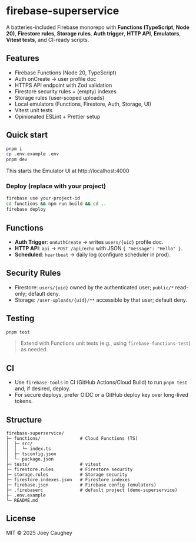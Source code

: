 # firebase-superservice

A batteries-included Firebase monorepo with **Functions (TypeScript, Node 20)**, **Firestore rules**, **Storage rules**, **Auth trigger**, **HTTP API**, **Emulators**, **Vitest tests**, and CI-ready scripts.

## Features
- Firebase Functions (Node 20, TypeScript)
- Auth onCreate → user profile doc
- HTTPS API endpoint with Zod validation
- Firestore security rules + (empty) indexes
- Storage rules (user-scoped uploads)
- Local emulators (Functions, Firestore, Auth, Storage, UI)
- Vitest unit tests
- Opinionated ESLint + Prettier setup

## Quick start
```bash
pnpm i
cp .env.example .env
pnpm dev
```
This starts the Emulator UI at http://localhost:4000

### Deploy (replace with your project)
```bash
firebase use your-project-id
cd functions && npm run build && cd ..
firebase deploy
```

## Functions
- **Auth Trigger**: `onAuthCreate` → writes `users/{uid}` profile doc.
- **HTTP API**: `api` → `POST /api/echo` with JSON `{ "message": "Hello" }`.
- **Scheduled**: `heartbeat` → daily log (configure scheduler in prod).

## Security Rules
- Firestore: `users/{uid}` owned by the authenticated user; `public/*` read-only; default deny.
- Storage: `/user-uploads/{uid}/**` accessible by that user; default deny.

## Testing
```bash
pnpm test
```
> Extend with Functions unit tests (e.g., using `firebase-functions-test`) as needed.

## CI
- Use `firebase-tools` in CI (GitHub Actions/Cloud Build) to run `pnpm test` and, if desired, deploy.
- For secure deploys, prefer OIDC or a GitHub deploy key over long-lived tokens.

## Structure
```
firebase-superservice/
├─ functions/               # Cloud Functions (TS)
│  ├─ src/
│  │  └─ index.ts
│  ├─ tsconfig.json
│  └─ package.json
├─ tests/                   # vitest
├─ firestore.rules          # Firestore security
├─ storage.rules            # Storage security
├─ firestore.indexes.json   # Firestore indexes
├─ firebase.json            # Firebase config (emulators)
├─ .firebaserc              # default project (demo-superservice)
├─ .env.example
└─ README.md
```

## License
MIT © 2025 Joey Caughey
